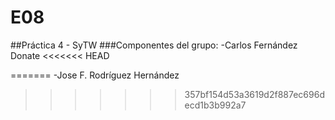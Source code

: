 # E08

##Práctica 4 - SyTW
###Componentes del grupo:
-Carlos Fernández Donate
<<<<<<< HEAD


=======
-Jose F. Rodríguez Hernández
>>>>>>> 357bf154d53a3619d2f887ec696decd1b3b992a7
